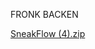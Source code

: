 FRONK BACKEN

[SneakFlow (4).zip](https://github.com/user-attachments/files/17386279/SneakFlow.4.zip)
